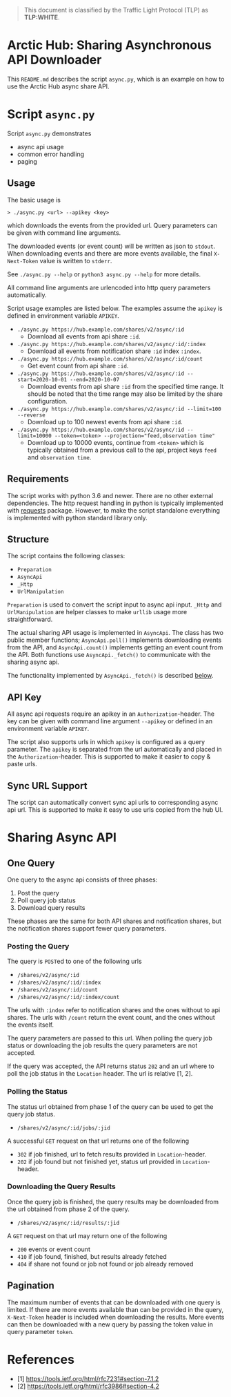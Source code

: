 > This document is classified by the Traffic Light Protocol (TLP) as **TLP:WHITE**.

# Arctic Hub: Sharing Asynchronous API Downloader

This `README.md` describes the script `async.py`, which is an example on how to use the Arctic Hub async share API.

# Script `async.py`

Script `async.py` demonstrates

- async api usage
- common error handling
- paging

## Usage

The basic usage is

`> ./async.py <url> --apikey <key>`

which downloads the events from the provided url. Query parameters can be given with command line arguments.

The downloaded events (or event count) will be written as json to `stdout`. When downloading events and there are more events available, the final `X-Next-Token` value is written to `stderr`.

See `./async.py --help` or `python3 async.py --help` for more details.

All command line arguments are urlencoded into http query parameters automatically.

Script usage examples are listed below. The examples assume the `apikey` is defined in environment variable `APIKEY`.

- `./async.py https://hub.example.com/shares/v2/async/:id`
  - Download all events from api share `:id`.
- `./async.py https://hub.example.com/shares/v2/async/:id/:index`
  - Download all events from notification share `:id` index `:index`.
- `./async.py https://hub.example.com/shares/v2/async/:id/count`
  - Get event count from api share `:id`.
- `./async.py https://hub.example.com/shares/v2/async/:id --start=2020-10-01 --end=2020-10-07`
  - Download events from api share `:id` from the specified time range. It should be noted that the time range may also be limited by the share configuration.
- `./async.py https://hub.example.com/shares/v2/async/:id --limit=100 --reverse`
  - Download up to 100 newest events from api share `:id`.
- `./async.py https://hub.example.com/shares/v2/async/:id --limit=10000 --token=<token> --projection="feed,observation time"`
  - Download up to 10000 events, continue from `<token>` which is typically obtained from a previous call to the api, project keys `feed` and `observation time`.

## Requirements

The script works with python 3.6 and newer. There are no other external dependencies. The http request handling in python is typically implemented with [requests](https://requests.readthedocs.io/) package. However, to make the script standalone everything is implemented with python standard library only.

## Structure

The script contains the following classes:

- `Preparation`
- `AsyncApi`
- `_Http`
- `UrlManipulation`

`Preparation` is used to convert the script input to async api input. `_Http` and `UrlManipulation` are helper classes to make `urllib` usage more straightforward.

The actual sharing API usage is implemented in `AsyncApi`. The class has two public member functions; `AsyncApi.poll()` implements downloading events from the API, and `AsyncApi.count()` implements getting an event count from the API. Both functions use `AsyncApi._fetch()` to communicate with the sharing async api.

The functionality implemented by `AsyncApi._fetch()` is described [below](#one-query).

## API Key

All async api requests require an apikey in an `Authorization`-header. The key can be given with command line argument `--apikey` or defined in an environment variable `APIKEY`.

The script also supports urls in which `apikey` is configured as a query parameter. The `apikey` is separated from the url automatically and placed in the `Authorization`-header. This is supported to make it easier to copy & paste urls.

## Sync URL Support

The script can automatically convert sync api urls to corresponding async api url. This is supported to make it easy to use urls copied from the hub UI.

# Sharing Async API

## One Query

One query to the async api consists of three phases:

1. Post the query
2. Poll query job status
3. Download query results

These phases are the same for both API shares and notification shares, but the notification shares support fewer query parameters.

### Posting the Query

The query is `POST`ed to one of the following urls

- `/shares/v2/async/:id`
- `/shares/v2/async/:id/:index`
- `/shares/v2/async/:id/count`
- `/shares/v2/async/:id/:index/count`

The urls with `:index` refer to notification shares and the ones without to api shares. The urls with `/count` return the event count, and the ones without the events itself.

The query parameters are passed to this url. When polling the query job status or downloading the job results the query parameters are not accepted.

If the query was accepted, the API returns status `202` and an url where to poll the job status in the `Location` header. The url is relative [1, 2].

### Polling the Status

The status url obtained from phase 1 of the query can be used to get the query job status.

- `/shares/v2/async/:id/jobs/:jid`

A successful `GET` request on that url returns one of the following

- `302` if job finished, url to fetch results provided in `Location`-header.
- `202` if job found but not finished yet, status url provided in `Location`-header.

### Downloading the Query Results

Once the query job is finished, the query results may be downloaded from the url obtained from phase 2 of the query.

- `/shares/v2/async/:id/results/:jid`

A `GET` request on that url may return one of the following

- `200` events or event count
- `410` if job found, finished, but results already fetched
- `404` if share not found or job not found or job already removed

## Pagination

The maximum number of events that can be downloaded with one query is limited. If there are more events available than can be provided in the query, `X-Next-Token` header is included when downloading the results. More events can then be downloaded with a new query by passing the token value in query parameter `token`.


# References

- [1] https://tools.ietf.org/html/rfc7231#section-7.1.2
- [2] https://tools.ietf.org/html/rfc3986#section-4.2
